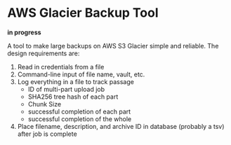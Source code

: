 AWS Glacier Backup Tool
=======================

**in progress**

A tool to make large backups on AWS S3 Glacier simple and reliable. The design requirements
are:
1. Read in credentials from a file
2. Command-line input of file name, vault, etc.
2. Log everything in a file to track passage
   - ID of multi-part upload job
   - SHA256 tree hash of each part
   - Chunk Size
   - successful completion of each part
   - successful completion of the whole
4. Place filename, description, and archive ID in database (probably a tsv)
   after job is complete
